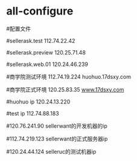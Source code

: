 # all-configure

#配置文件

#sellerask.test 112.74.22.42

#sellerask.preview 120.25.71.48

#sellerask.web.01 120.24.46.239

#商学院测试环境 112.74.19.224 huohuo.17dsxy.com

#商学院正式环境 120.25.83.35 www.17dsxy.com

#huohuo ip 120.24.13.220

#test ip 112.74.88.183

#120.76.241.90 sellerwant的开发机器的ip

#112.74.219.123 sellerwant的正式服务器ip

#120.24.44.124	selleruc的测试机器ip
